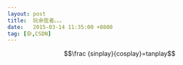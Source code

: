 ```yaml
---
layout: post
title:  玩余弦者。。。
date:   2015-03-14 11:35:00 +0800
tag: [杂,CSDN]
---
```


$$\frac {sinplay}{cosplay}=tanplay$$
